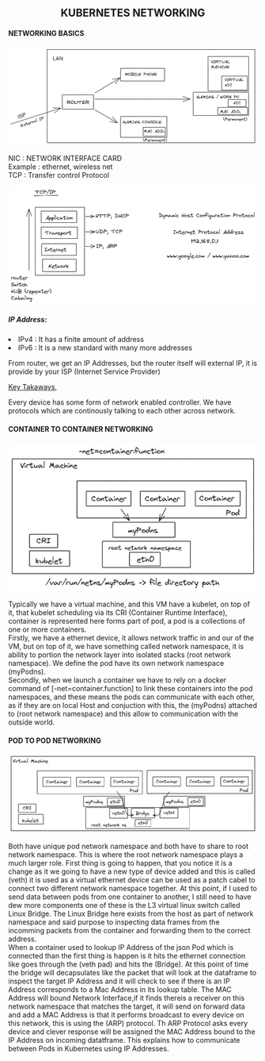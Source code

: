 <h2 align="middle">KUBERNETES NETWORKING</h2>

<h4>NETWORKING BASICS</h4>
<img src="Resources/NETWORKING BASIC.png">
<p>NIC : NETWORK INTERFACE CARD<br>
Example : ethernet, wireless net<br>
TCP : Transfer control Protocol
</p>
<img src="Resources/TCP & IP.png">
<h5>IP Address:</h5>
    <li>IPv4 : It has a finite amount of address</li>
    <li>IPv6 : It is a new standard with many more addresses</li>

<p>From router, we get an IP Addresses, but the router itself will external IP, it is provide by your ISP (Internet Service Provider)</p>
<p> <u> Key Takaways,</u></p>
<p>Every device has some form of network enabled controller. We have protocols which are continously talking to each other across network.</p>

<h4>CONTAINER TO CONTAINER NETWORKING</h4>
<img src="Resources/CONTAINER TO CONTAINER.png">
<p>Typically we have a virtual machine, and this VM have a kubelet, on top of it, that kubelet scheduling via its CRI (Container Runtime Interface), container is represented here forms part of pod, a pod is a collections of one or more containers.<br>
Firstly, we have a ethernet device, it allows network traffic in and our of the VM, but on top of it, we have something called network namespace, it is ability to portion the network layer into isolated stacks (root network namespace). We define the pod have its own network namespace (myPodns).<br>
Secondly, when we launch a container we have to rely on a docker command of [-net=container.function] to link these containers into the pod namespaces, and these means the pods can communicate with each other, as if they are on local Host and conjuction with this, the (myPodns) attached to (root network namespace) and this allow to communication with the outside world.</p>

<h4>POD TO POD NETWORKING</h4>
<img src="Resources/POD TO POD.png">
<p>Both have unique pod network namespace and both have to share to root network namespace. This is where the root network namespace plays a much larger role. First thing is going to happen, that you notice it is a change as it we going to have a new type of device added and this is called (veth) it is used as a virtual ethernet device can be used as a patch cabel to connect two different network namespace together. At this point, if I used to send data between pods from one container to another, I still need to have dew more components one of these is the L3 virtual linux switch called Linux Bridge. The Linux Bridge here exists from the host as part of network namespace and said purpose to inspecting data frames from the incomming packets from the container and forwarding them to the correct address.<br>
When a container used to lookup IP Address of the json Pod which is connected than the first thing is happen is it hits the ethernet connection like goes through the (veth pad) and hits the (Bridge). At this point of time the bridge will decapsulates like the packet that will look at the dataframe to inspect the target IP Address and it will check to see if there is an IP Address corresponds to a Mac Address in its lookup table. The MAC Address will bound Network Interface,if it finds thereis a receiver on this network namespace that matches the target, it will send on forward data and add  a MAC Address is that it performs broadcast to every device on this network, this is using the (ARP) protocol. Th ARP Protocol asks every device and clever response will be assigned the MAC Address bound to the IP Address on incoming datatframe. This explains how to communicate between Pods in Kubernetes using IP Addresses.</p>
